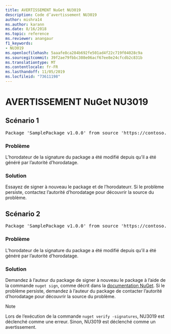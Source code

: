 ```yaml
---
title: AVERTISSEMENT NuGet NU3019
description: Code d’avertissement NU3019
author: mishra14
ms.author: karann
ms.date: 8/16/2018
ms.topic: reference
ms.reviewer: anangaur
f1_keywords:
- NU3019
ms.openlocfilehash: 5aaafe8ca284b692fe501ad4f22c719f04028c9a
ms.sourcegitcommit: 39f2ae79fbbc308e06acf67ee8e24cfcdb2c831b
ms.translationtype: MT
ms.contentlocale: fr-FR
ms.lasthandoff: 11/05/2019
ms.locfileid: "73611198"
---
```

# <a name="nuget-warning-nu3019"></a>AVERTISSEMENT NuGet NU3019

## <a name="scenario-1"></a>Scénario 1

<pre>Package 'SamplePackage v1.0.0' from source 'https://contoso.com/index.json': The timestamp integrity check failed.</pre>

### <a name="issue"></a>Problème

L’horodateur de la signature du package a été modifié depuis qu’il a été généré par l’autorité d’horodatage.


### <a name="solution"></a>Solution

Essayez de signer à nouveau le package et de l’horodateurr. Si le problème persiste, contactez l’autorité d’horodatage pour découvrir la source du problème.



## <a name="scenario-2"></a>Scénario 2

<pre>Package 'SamplePackage v1.0.0' from source 'https://contoso.com/index.json': The primary signature's timestamp integrity check failed.</pre>

### <a name="issue"></a>Problème

L’horodateur de la signature du package a été modifié depuis qu’il a été généré par l’autorité d’horodatage.


### <a name="solution"></a>Solution

Demandez à l’auteur du package de signer à nouveau le package à l’aide de la commande `nuget sign`, comme décrit dans la [documentation NuGet](https://docs.microsoft.com/nuget/create-packages/sign-a-package). Si le problème persiste, demandez à l’auteur du package de contacter l’autorité d’horodatage pour découvrir la source du problème.


> [!Note]
> Lors de l’exécution de la commande `nuget verify -signatures`, NU3019 est déclenché comme une erreur. Sinon, NU3019 est déclenché comme un avertissement.
